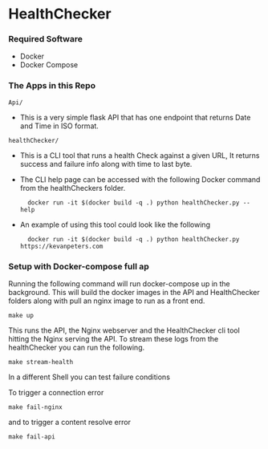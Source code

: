 # HealthChecker

### Required Software

* Docker
* Docker Compose

### The Apps in this Repo

`Api/`
* This is a very simple flask API that has one endpoint that returns Date and Time in ISO format.

`healthChecker/`
* This is a CLI tool that runs a health Check against a given URL, It returns success and failure info along with time to last byte.

* The CLI help page can be accessed with the following Docker command from the healthCheckers folder.

        docker run -it $(docker build -q .) python healthChecker.py --help


* An example of using this tool could look like the following

        docker run -it $(docker build -q .) python healthChecker.py https://kevanpeters.com




### Setup with Docker-compose full ap

Running the following command will run docker-compose up in the background. This will build the docker images in the API and HealthChecker folders along with pull an nginx image to run as a front end.

    make up
 
This runs the API, the Nginx webserver and the HealthChecker cli tool hitting  the Nginx serving the API. To stream these logs from the healthChecker you can run the following.

    make stream-health


In a different Shell you can test failure conditions

To trigger a connection error

    make fail-nginx

and to trigger a content resolve error

    make fail-api
